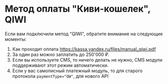 Метод оплаты "Киви-кошелек", QIWI
=================================

Если вам подключили метод "QIWI", обратите внимание на следующие моменты:

1. Как проходит оплата https://kassa.yandex.ru/files/manual_qiwi.pdf
2. За один раз можно заплатить до 250'000 ₽.
3. Если вы используете CMS, то ничего делать не нужно, CMS модули поддерживают этот режим автоматически.
4. Если у вас самописный платежный модуль, то для старого протокола `paymentType="QW"`, для нового API 
